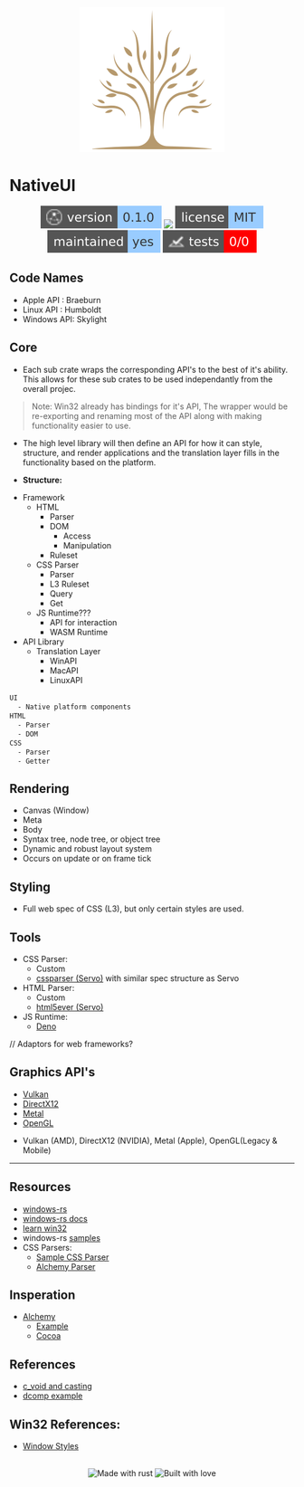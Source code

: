<div align="center">

![Native UI Logo](assets/images/Native2.png)

</div>

# NativeUI 

<!-- Header Badges -->

<div align="center">
  
<img src="assets/badges/version.svg" alt="Version"/>
<a href="https://github.com/Tired-Fox/NativeUI/releases" alt="Release"><img src="https://img.shields.io/github/v/release/tired-fox/NativeUI.svg?style=flat-square&color=9cf"/></a>
<a href="https://github.com/Tired-Fox/NativeUI/blob/main/LICENSE" alt="License"><img src="assets/badges/license.svg"/></a>
<br>
<img src="assets/badges/maintained.svg" alt="Maintained"/>
<img src="assets/badges/tests.svg" alt="Tests"/>
  
</div>

<!-- End Header -->

## Code Names
  - Apple API  : Braeburn
  - Linux API  : Humboldt
  - Windows API: Skylight

## Core
- Each sub crate wraps the corresponding API's to the best of it's ability. This allows for these sub crates to be used independantly from the overall projec.

> Note: Win32 already has bindings for it's API, The wrapper would be re-exporting and renaming most of the API along with making functionality easier to use.

- The high level library will then define an API for how it can style, structure, and render applications and the translation layer fills in the functionality based on the platform.

- **Structure:**
+ Framework 
  + HTML
    + Parser
    + DOM
      + Access
      + Manipulation
    + Ruleset
  + CSS Parser
    + Parser
    + L3 Ruleset
    + Query
    + Get
  + JS Runtime???
    + API for interaction
    + WASM Runtime
+ API Library
  + Translation Layer
    + WinAPI
    + MacAPI
    + LinuxAPI

```
UI
  - Native platform components
HTML
  - Parser
  - DOM
CSS
  - Parser
  - Getter
```


## Rendering
- Canvas (Window)
- Meta
- Body
- Syntax tree, node tree, or object tree
- Dynamic and robust layout system
- Occurs on update or on frame tick

## Styling
- Full web spec of CSS (L3), but only certain styles are used.

## Tools
- CSS Parser:
  + Custom
  + [cssparser (Servo)](https://docs.rs/cssparser/latest/cssparser/) with similar spec structure as Servo
- HTML Parser:
  + Custom
  + [html5ever (Servo)](https://github.com/servo/html5ever)
- JS Runtime:
  + [Deno](https://deno.com/blog/roll-your-own-javascript-runtime)

// Adaptors for web frameworks?

## Graphics API's
- [Vulkan](https://gpuopen.com/learn/hellovulkan-introductory-vulkan-sample/)
- [DirectX12](https://www.nvidia.com/en-us/geforce/technologies/dx12/)
- [Metal](https://developer.apple.com/metal/)
- [OpenGL](https://www.opengl.org/)
+ Vulkan (AMD), DirectX12 (NVIDIA), Metal (Apple), OpenGL(Legacy & Mobile)
___

## Resources
- [windows-rs](https://github.com/microsoft/windows-rs)
- [windows-rs docs](https://microsoft.github.io/windows-docs-rs/doc/windows/Win32/System/LibraryLoader/fn.GetModuleHandleA.html)
- [learn win32](https://learn.microsoft.com/en-us/windows/win32/learnwin32/)
- windows-rs [samples](https://github.com/microsoft/windows-rs/blob/master/crates/samples/readme.md)
- CSS Parsers:
  - [Sample CSS Parser](https://github.com/servo/servo/blob/master/components/style/stylesheets/rule_parser.rs)
  - [Alchemy Parser](https://github.com/ryanmcgrath/alchemy/blob/trunk/styles/src/styles_parser.rs)

## Insperation
- [Alchemy](https://github.com/ryanmcgrath/alchemy)
  - [Example](https://github.com/ryanmcgrath/alchemy/blob/trunk/examples/layout/src/main.rs)
  - [Cocoa](https://github.com/ryanmcgrath/alchemy/tree/trunk/cocoa)

## References
- [c_void and casting](https://stackoverflow.com/questions/24191249/working-with-c-void-in-an-ffi)
- [dcomp example](https://github.com/microsoft/windows-rs/blob/master/crates/samples/windows/dcomp/src/main.rs)

## Win32 References:
- [Window Styles](https://learn.microsoft.com/en-us/windows/win32/winmsg/window-styles)

<!-- Footer Badges --!>

<br>
<div align="center">
  <img src="assets/badges/made_with_rust.svg" alt="Made with rust"/>
  <img src="assets/badges/built_with_love.svg" alt="Built with love"/>
</div>

<!-- End Footer -->
